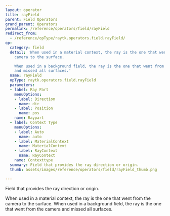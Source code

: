 ```yaml
---
layout: operator
title: rayField
parent: Field Operators
grand_parent: Operators
permalink: /reference/operators/field/rayField
redirect_from:
  - /reference/opType/raytk.operators.field.rayField/
op:
  category: field
  detail: 'When used in a material context, the ray is the one that went from the
    camera to the surface.

    When used in a background field, the ray is the one that went from the camera
    and missed all surfaces.'
  name: rayField
  opType: raytk.operators.field.rayField
  parameters:
  - label: Ray Part
    menuOptions:
    - label: Direction
      name: dir
    - label: Position
      name: pos
    name: Raypart
  - label: Context Type
    menuOptions:
    - label: Auto
      name: auto
    - label: MaterialContext
      name: MaterialContext
    - label: RayContext
      name: RayContext
    name: Contexttype
  summary: Field that provides the ray direction or origin.
  thumb: assets/images/reference/operators/field/rayField_thumb.png

---
```



Field that provides the ray direction or origin.

When used in a material context, the ray is the one that went from the camera to the surface.
When used in a background field, the ray is the one that went from the camera and missed all surfaces.